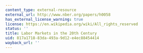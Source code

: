 ```yaml
---
content_type: external-resource
external_url: http://www.nber.org/papers/h0058
has_external_license_warning: true
license: https://en.wikipedia.org/wiki/All_rights_reserved
status: ''
title: Labor Markets in the 20th Century
uid: 817a1718-83da-493a-9d12-e4ec88454414
wayback_url: ''
---
```

